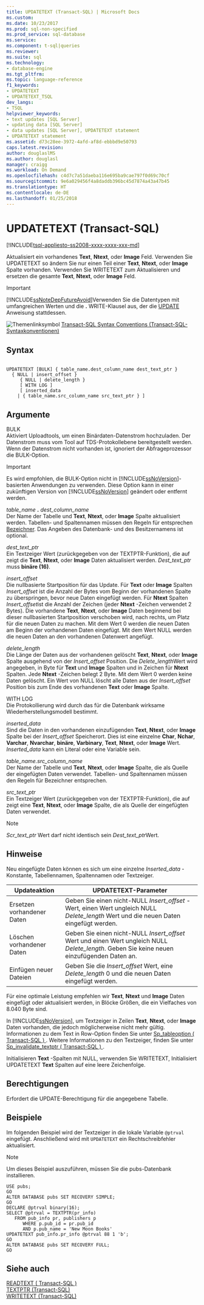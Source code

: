 ```yaml
---
title: UPDATETEXT (Transact-SQL) | Microsoft Docs
ms.custom: 
ms.date: 10/23/2017
ms.prod: sql-non-specified
ms.prod_service: sql-database
ms.service: 
ms.component: t-sql|queries
ms.reviewer: 
ms.suite: sql
ms.technology:
- database-engine
ms.tgt_pltfrm: 
ms.topic: language-reference
f1_keywords:
- UPDATETEXT
- UPDATETEXT_TSQL
dev_langs:
- TSQL
helpviewer_keywords:
- text updates [SQL Server]
- updating data [SQL Server]
- data updates [SQL Server], UPDATETEXT statement
- UPDATETEXT statement
ms.assetid: d73c28ee-3972-4afd-af8d-ebbbd9e50793
caps.latest.revision: 
author: douglaslMS
ms.author: douglasl
manager: craigg
ms.workload: On Demand
ms.openlocfilehash: c4d7c7a51daeba116e695ba9cae797f0d69c70cf
ms.sourcegitcommit: 9e6a029456f4a8daddb396bc45d7874a43a47b45
ms.translationtype: HT
ms.contentlocale: de-DE
ms.lasthandoff: 01/25/2018
---
```

# <a name="updatetext-transact-sql"></a>UPDATETEXT (Transact-SQL)
[!INCLUDE[tsql-appliesto-ss2008-xxxx-xxxx-xxx-md](../../includes/tsql-appliesto-ss2008-xxxx-xxxx-xxx-md.md)]

  Aktualisiert ein vorhandenes **Text**, **Ntext**, oder **Image** Feld. Verwenden Sie UPDATETEXT so ändern Sie nur einen Teil einer **Text**, **Ntext**, oder **Image** Spalte vorhanden. Verwenden Sie WRITETEXT zum Aktualisieren und ersetzen die gesamte **Text**, **Ntext**, oder **Image** Feld.  
  
> [!IMPORTANT]  
>  [!INCLUDE[ssNoteDepFutureAvoid](../../includes/ssnotedepfutureavoid-md.md)]Verwenden Sie die Datentypen mit umfangreichen Werten und die **.** WRITE-Klausel aus, der die [UPDATE](../../t-sql/queries/update-transact-sql.md) Anweisung stattdessen.  
  
 ![Themenlinksymbol](../../database-engine/configure-windows/media/topic-link.gif "Topic link icon") [Transact-SQL Syntax Conventions (Transact-SQL-Syntaxkonventionen)](../../t-sql/language-elements/transact-sql-syntax-conventions-transact-sql.md)  
  
## <a name="syntax"></a>Syntax  
  
```  
  
UPDATETEXT [BULK] { table_name.dest_column_name dest_text_ptr }  
  { NULL | insert_offset }  
     { NULL | delete_length }  
     [ WITH LOG ]  
     [ inserted_data  
    | { table_name.src_column_name src_text_ptr } ]  
```  
  
## <a name="arguments"></a>Argumente  
 BULK  
 Aktiviert Uploadtools, um einen Binärdaten-Datenstrom hochzuladen. Der Datenstrom muss vom Tool auf TDS-Protokollebene bereitgestellt werden. Wenn der Datenstrom nicht vorhanden ist, ignoriert der Abfrageprozessor die BULK-Option.  
  
> [!IMPORTANT]  
>  Es wird empfohlen, die BULK-Option nicht in [!INCLUDE[ssNoVersion](../../includes/ssnoversion-md.md)]-basierten Anwendungen zu verwenden. Diese Option kann in einer zukünftigen Version von [!INCLUDE[ssNoVersion](../../includes/ssnoversion-md.md)] geändert oder entfernt werden.  
  
 *table_name* **.** *dest_column_name*  
 Der Name der Tabelle und **Text**, **Ntext**, oder **Image** Spalte aktualisiert werden. Tabellen- und Spaltennamen müssen den Regeln für entsprechen [Bezeichner](../../relational-databases/databases/database-identifiers.md). Das Angeben des Datenbank- und des Besitzernamens ist optional.  
  
 *dest_text_ptr*  
 Ein Textzeiger Wert (zurückgegeben von der TEXTPTR-Funktion), die auf zeigt die **Text**, **Ntext**, oder **Image** Daten aktualisiert werden. *Dest_text_ptr* muss **binäre (**16**)**.  
  
 *insert_offset*  
 Die nullbasierte Startposition für das Update. Für **Text** oder **Image** Spalten *Insert_offset* ist die Anzahl der Bytes vom Beginn der vorhandenen Spalte zu überspringen, bevor neue Daten eingefügt werden. Für **Ntext** Spalten *Insert_offset*ist die Anzahl der Zeichen (jeder **Ntext** -Zeichen verwendet 2 Bytes). Die vorhandene **Text**, **Ntext**, oder **Image** Daten beginnend bei dieser nullbasierten Startposition verschoben wird, nach rechts, um Platz für die neuen Daten zu machen. Mit dem Wert 0 werden die neuen Daten am Beginn der vorhandenen Daten eingefügt. Mit dem Wert NULL werden die neuen Daten an den vorhandenen Datenwert angefügt.  
  
 *delete_length*  
 Die Länge der Daten aus der vorhandenen gelöscht **Text**, **Ntext**, oder **Image** Spalte ausgehend von der *Insert_offset* Position. Die *Delete_length*Wert wird angegeben, in Byte für **Text** und **Image** Spalten und in Zeichen für **Ntext** Spalten. Jede **Ntext** -Zeichen belegt 2 Byte. Mit dem Wert 0 werden keine Daten gelöscht. Ein Wert von NULL löscht alle Daten aus der *Insert_offset* Position bis zum Ende des vorhandenen **Text** oder **Image** Spalte.  
  
 WITH LOG  
 Die Protokollierung wird durch das für die Datenbank wirksame Wiederherstellungsmodell bestimmt.  
  
 *inserted_data*  
 Sind die Daten in den vorhandenen einzufügenden **Text**, **Ntext**, oder **Image** Spalte bei der *Insert_offset* Speicherort. Dies ist eine einzelne **Char**, **Nchar**, **Varchar**, **Nvarchar**, **binäre**,  **Varbinary**, **Text**, **Ntext**, oder **Image** Wert. *Inserted_data* kann ein Literal oder eine Variable sein.  
  
 *table_name.src_column_name*  
 Der Name der Tabelle und **Text**, **Ntext**, oder **Image** Spalte, die als Quelle der eingefügten Daten verwendet. Tabellen- und Spaltennamen müssen den Regeln für Bezeichner entsprechen.  
  
 *src_text_ptr*  
 Ein Textzeiger Wert (zurückgegeben von der TEXTPTR-Funktion), die auf zeigt eine **Text**, **Ntext**, oder **Image** Spalte, die als Quelle der eingefügten Daten verwendet.  
  
> [!NOTE]  
>  *Scr_text_ptr* Wert darf nicht identisch sein *Dest_text_ptr*Wert.  
  
## <a name="remarks"></a>Hinweise  
 Neu eingefügte Daten können es sich um eine einzelne *Inserted_data* -Konstante, Tabellennamen, Spaltennamen oder Textzeiger.  
  
|Updateaktion|UPDATETEXT-Parameter|  
|-------------------|---------------------------|  
|Ersetzen vorhandener Daten|Geben Sie einen nicht-NULL *Insert_offset* -Wert, einen Wert ungleich NULL *Delete_length* Wert und die neuen Daten eingefügt werden.|  
|Löschen vorhandener Daten|Geben Sie einen nicht-NULL *Insert_offset* Wert und einen Wert ungleich NULL *Delete_length*. Geben Sie keine neuen einzufügenden Daten an.|  
|Einfügen neuer Dateien|Geben Sie die *Insert_offset* Wert, eine *Delete_length* 0 und die neuen Daten eingefügt werden.|  
  
 Für eine optimale Leistung empfehlen wir **Text**, **Ntext** und **Image** Daten eingefügt oder aktualisiert werden, in Blöcke Größen, die ein Vielfaches von 8.040 Byte sind.  
  
 In [!INCLUDE[ssNoVersion](../../includes/ssnoversion-md.md)], um Textzeiger in Zeilen **Text**, **Ntext**, oder **Image** Daten vorhanden, die jedoch möglicherweise nicht mehr gültig. Informationen zu dem Text in Row-Option finden Sie unter [Sp_tableoption &#40; Transact-SQL &#41; ](../../relational-databases/system-stored-procedures/sp-tableoption-transact-sql.md). Weitere Informationen zu den Textzeiger, finden Sie unter [Sp_invalidate_textptr &#40; Transact-SQL &#41; ](../../relational-databases/system-stored-procedures/sp-invalidate-textptr-transact-sql.md).  
  
 Initialisieren **Text** -Spalten mit NULL, verwenden Sie WRITETEXT, Initialisiert UPDATETEXT **Text** Spalten auf eine leere Zeichenfolge.  
  
## <a name="permissions"></a>Berechtigungen  
 Erfordert die UPDATE-Berechtigung für die angegebene Tabelle.  
  
## <a name="examples"></a>Beispiele  
 Im folgenden Beispiel wird der Textzeiger in die lokale Variable `@ptrval` eingefügt. Anschließend wird mit `UPDATETEXT` ein Rechtschreibfehler aktualisiert.  
  
> [!NOTE]  
>  Um dieses Beispiel auszuführen, müssen Sie die pubs-Datenbank installieren.  
  
```  
USE pubs;  
GO  
ALTER DATABASE pubs SET RECOVERY SIMPLE;  
GO  
DECLARE @ptrval binary(16);  
SELECT @ptrval = TEXTPTR(pr_info)   
   FROM pub_info pr, publishers p  
      WHERE p.pub_id = pr.pub_id   
      AND p.pub_name = 'New Moon Books'  
UPDATETEXT pub_info.pr_info @ptrval 88 1 'b';  
GO  
ALTER DATABASE pubs SET RECOVERY FULL;  
GO  
```  
  
## <a name="see-also"></a>Siehe auch  
 [READTEXT &#40; Transact-SQL &#41;](../../t-sql/queries/readtext-transact-sql.md)   
 [TEXTPTR &#40;Transact-SQL&#41;](../../t-sql/functions/text-and-image-functions-textptr-transact-sql.md)   
 [WRITETEXT (Transact-SQL)](../../t-sql/queries/writetext-transact-sql.md)  
  
  
